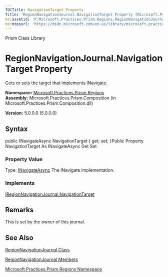 ```yaml
---
TOCTitle: NavigationTarget Property
Title: 'RegionNavigationJournal.NavigationTarget Property (Microsoft.Practices.Prism.Regions)'
ms:assetid: 'P:Microsoft.Practices.Prism.Regions.RegionNavigationJournal.NavigationTarget'
ms:mtpsurl: 'https://msdn.microsoft.com/en-us/library/microsoft.practices.prism.regions.regionnavigationjournal.navigationtarget(v=pandp.50)'
---
```


Prism Class Library

RegionNavigationJournal.NavigationTarget Property
=====================================================

Gets or sets the target that implements INavigate.

**Namespace:** [Microsoft.Practices.Prism.Regions](https://msdn.microsoft.com/library/microsoft.practices.prism.regions)
**Assembly:** Microsoft.Practices.Prism.Composition (in Microsoft.Practices.Prism.Composition.dll)

**Version:** 5.0.0.0 (5.0.0.0)

## Syntax


public INavigateAsync NavigationTarget { get; set; }Public Property NavigationTarget As INavigateAsync Get Set
### Property Value

Type: [INavigateAsync](https://msdn.microsoft.com/library/microsoft.practices.prism.regions.inavigateasync)
The INavigate implementation.
### Implements

[IRegionNavigationJournal.NavigationTarget](https://msdn.microsoft.com/library/microsoft.practices.prism.regions.iregionnavigationjournal.navigationtarget)

Remarks
-------

 This is set by the owner of this journal.

See Also
--------


[RegionNavigationJournal Class](https://msdn.microsoft.com/library/microsoft.practices.prism.regions.regionnavigationjournal)

[RegionNavigationJournal Members](https://msdn.microsoft.com/allmembers.t:microsoft.practices.prism.regions.regionnavigationjournal)

[Microsoft.Practices.Prism.Regions Namespace](https://msdn.microsoft.com/library/microsoft.practices.prism.regions)

